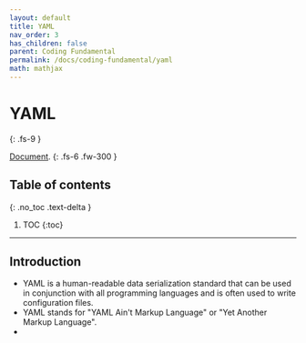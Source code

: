```yaml
---
layout: default
title: YAML
nav_order: 3
has_children: false
parent: Coding Fundamental
permalink: /docs/coding-fundamental/yaml
math: mathjax
---
```


# YAML
{: .fs-9 }

[Document](https://yaml.org/spec/1.2/).
{: .fs-6 .fw-300 }

## Table of contents
{: .no_toc .text-delta }

1. TOC
{:toc}

---

## Introduction
* YAML is a human-readable data serialization standard that can be used in conjunction with all programming languages and is often used to write configuration files.
* YAML stands for "YAML Ain't Markup Language" or "Yet Another Markup Language".
* 